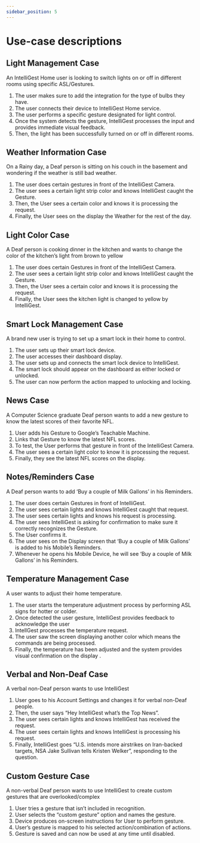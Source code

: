 ```yaml
---
sidebar_position: 5
---
```


# Use-case descriptions

## Light Management Case

An IntelliGest Home user is looking to switch lights on or off in different rooms using specific ASL/Gestures.
1. The user makes sure to add the integration for the type of bulbs they have.
2. The user connects their device to IntelliGest Home service.
3. The user performs a specific gesture designated for light control.
4.	Once the system detects the gesture, IntelliGest processes the input and provides immediate visual feedback.
5.	Then, the light has been successfully turned on or off in different rooms. 

## Weather Information Case

On a Rainy day, a Deaf person is sitting on his couch in the basement and wondering if the weather is still bad weather.
1.	The user does certain gestures in front of the IntelliGest Camera.
2.	The user sees a certain light strip color and knows IntelliGest caught the Gesture.
3.	Then, the User sees a certain color and knows it is processing the request.
4.	Finally, the User sees on the display the Weather for the rest of the day.

## Light Color Case

A Deaf person is cooking dinner in the kitchen and wants to change the color of the kitchen’s light from brown to yellow
1.	The user does certain Gestures in front of the IntelliGest Camera.
2.	The user sees a certain light strip color and knows IntelliGest caught the Gesture.
3.	Then, the User sees a certain color and knows it is processing the request.
4.	Finally, the User sees the kitchen light is changed to yellow by IntelliGest.


## Smart Lock Management Case

A brand new user is trying to set up a smart lock in their home to control.
1.	The user sets up their smart lock device.
2.	The user accesses their dashboard display.
3.	The user sets up and connects the smart lock device to IntelliGest.
4.	The smart lock should appear on the dashboard as either locked or unlocked.
5.	The user can now perform the action mapped to unlocking and locking.

## News Case

A Computer Science graduate Deaf person wants to add a new gesture to know the latest scores of their favorite NFL.

1.	User adds his Gesture to Google’s Teachable Machine.
2.	Links that Gesture to know the latest NFL scores. 
3.	To test, the User performs that gesture in front of the IntelliGest Camera.
4.	The user sees a certain light color to know it is processing the request.
5.	Finally, they see the latest NFL scores on the display.

## Notes/Reminders Case

A Deaf person wants to add ‘Buy a couple of Milk Gallons’ in his Reminders.

1.	The user does certain Gestures in front of IntelliGest.
2.	The user sees certain lights and knows IntelliGest caught that request.
3.	The user sees certain lights and knows his request is processing.
4.	The user sees IntelliGest is asking for confirmation to make sure it correctly recognizes the Gesture.
5.	The User confirms it.
6.	The user sees on the Display screen that ‘Buy a couple of Milk Gallons’ is added to his Mobile’s Reminders.
7.	Whenever he opens his Mobile Device, he will see ‘Buy a couple of Milk Gallons’ in his Reminders.

## Temperature Management Case

A user wants to adjust their home temperature.
1. The user starts the temperature adjustment process by performing ASL signs for hotter or colder.
2. Once detected the user gesture, IntelliGest provides feedback to acknowledge the user
3. IntellGest processes the temperature request. 
4. The user saw the screen displaying another color which means the commands are being processed.
5. Finally, the temperature has been adjusted and the system provides visual confirmation on the display .

## Verbal and Non-Deaf Case

A verbal non-Deaf person wants to use IntelliGest 
1.	User goes to his Account Settings and changes it for verbal non-Deaf people. 
2.	Then, the user says “Hey IntelliGest what’s the Top News”.
3.	The user sees certain lights and knows IntelliGest has received the request.
4.	The user sees certain lights and knows IntelliGest is processing his request.
5.	Finally, IntelliGest goes “U.S. intends more airstrikes on Iran-backed targets, NSA Jake Sullivan tells Kristen Welker”, responding to the question.

## Custom Gesture Case

A non-verbal Deaf person wants to use IntelliGest to create custom gestures that are overlooked/complex 
1.	User tries a gesture that isn’t included in recognition. 
2.	User selects the “custom gesture” option and names the gesture. 
3.	Device produces on-screen instructions for User to perform gesture. 
4.	User’s gesture is mapped to his selected action/combination of actions. 
5.	Gesture is saved and can now be used at any time until disabled. 



